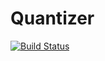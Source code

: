 # Quantizer
[![Build Status](https://travis-ci.org/apilguk/quantizer.svg?branch=master)](https://travis-ci.org/apilguk/quantizer)
